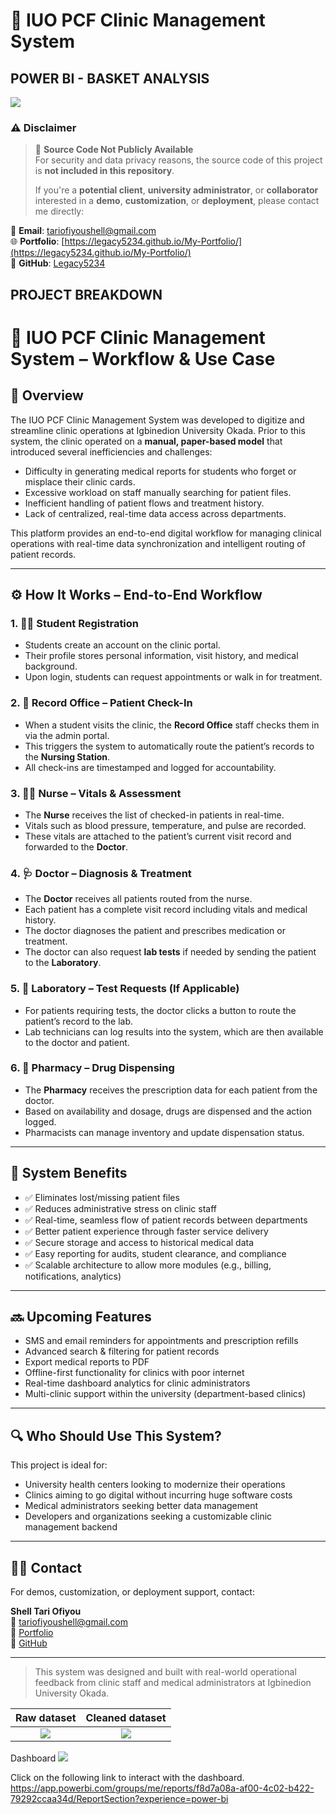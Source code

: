 # 🏥 IUO PCF Clinic Management System
## POWER BI - BASKET ANALYSIS

![](basket_analysis.jpeg)

### ⚠️ **Disclaimer**

> 🚫 **Source Code Not Publicly Available**  
> For security and data privacy reasons, the source code of this project is **not included in this repository**.  
>  
> If you're a **potential client**, **university administrator**, or **collaborator** interested in a **demo**, **customization**, or **deployment**, please contact me directly:

📧 **Email**: [tariofiyoushell@gmail.com](mailto:tariofiyoushell@gmail.com)  
🌐 **Portfolio**: [https://legacy5234.github.io/My-Portfolio/](https://legacy5234.github.io/My-Portfolio/)  
🐙 **GitHub**: [Legacy5234](https://github.com/Legacy5234)

## PROJECT BREAKDOWN


# 🏥 IUO PCF Clinic Management System – Workflow & Use Case

## 📘 Overview

The IUO PCF Clinic Management System was developed to digitize and streamline clinic operations at Igbinedion University Okada. Prior to this system, the clinic operated on a **manual, paper-based model** that introduced several inefficiencies and challenges:

- Difficulty in generating medical reports for students who forget or misplace their clinic cards.
- Excessive workload on staff manually searching for patient files.
- Inefficient handling of patient flows and treatment history.
- Lack of centralized, real-time data access across departments.

This platform provides an end-to-end digital workflow for managing clinical operations with real-time data synchronization and intelligent routing of patient records.

---

## ⚙️ How It Works – End-to-End Workflow

### 1. 🧑‍🎓 Student Registration
- Students create an account on the clinic portal.
- Their profile stores personal information, visit history, and medical background.
- Upon login, students can request appointments or walk in for treatment.

### 2. 🏢 Record Office – Patient Check-In
- When a student visits the clinic, the **Record Office** staff checks them in via the admin portal.
- This triggers the system to automatically route the patient’s records to the **Nursing Station**.
- All check-ins are timestamped and logged for accountability.

### 3. 👩‍⚕️ Nurse – Vitals & Assessment
- The **Nurse** receives the list of checked-in patients in real-time.
- Vitals such as blood pressure, temperature, and pulse are recorded.
- These vitals are attached to the patient’s current visit record and forwarded to the **Doctor**.

### 4. 🩺 Doctor – Diagnosis & Treatment
- The **Doctor** receives all patients routed from the nurse.
- Each patient has a complete visit record including vitals and medical history.
- The doctor diagnoses the patient and prescribes medication or treatment.
- The doctor can also request **lab tests** if needed by sending the patient to the **Laboratory**.

### 5. 🧪 Laboratory – Test Requests (If Applicable)
- For patients requiring tests, the doctor clicks a button to route the patient’s record to the lab.
- Lab technicians can log results into the system, which are then available to the doctor and patient.

### 6. 💊 Pharmacy – Drug Dispensing
- The **Pharmacy** receives the prescription data for each patient from the doctor.
- Based on availability and dosage, drugs are dispensed and the action logged.
- Pharmacists can manage inventory and update dispensation status.

---

## 🌟 System Benefits

- ✅ Eliminates lost/missing patient files
- ✅ Reduces administrative stress on clinic staff
- ✅ Real-time, seamless flow of patient records between departments
- ✅ Better patient experience through faster service delivery
- ✅ Secure storage and access to historical medical data
- ✅ Easy reporting for audits, student clearance, and compliance
- ✅ Scalable architecture to allow more modules (e.g., billing, notifications, analytics)

---

## 🔜 Upcoming Features

- SMS and email reminders for appointments and prescription refills
- Advanced search & filtering for patient records
- Export medical reports to PDF
- Offline-first functionality for clinics with poor internet
- Real-time dashboard analytics for clinic administrators
- Multi-clinic support within the university (department-based clinics)

---

## 🔍 Who Should Use This System?

This project is ideal for:

- University health centers looking to modernize their operations
- Clinics aiming to go digital without incurring huge software costs
- Medical administrators seeking better data management
- Developers and organizations seeking a customizable clinic management backend

---

## 🧑‍💻 Contact

For demos, customization, or deployment support, contact:

**Shell Tari Ofiyou**  
📧 tariofiyoushell@gmail.com  
🔗 [Portfolio](https://legacy5234.github.io/My-Portfolio/)  
🐙 [GitHub](https://github.com/Legacy5234)

---

> This system was designed and built with real-world operational feedback from clinic staff and medical administrators at Igbinedion University Okada.


Raw dataset                                 |                Cleaned dataset
:-----------------------------------------: | :-----------------------------------------:
![](rawdataset.jpeg)                        |    ![](cleaneddataset.jpeg)


Dashboard
![](dashboard.jpeg)

Click on the following link to interact with the dashboard. https://app.powerbi.com/groups/me/reports/f8d7a08a-af00-4c02-b422-79292ccaa34d/ReportSection?experience=power-bi




























